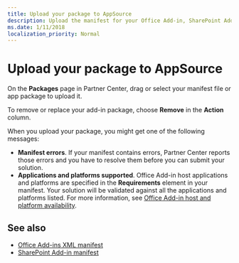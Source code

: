 ```yaml
---
title: Upload your package to AppSource
description: Upload the manifest for your Office Add-in, SharePoint Add-in, Microsoft Teams app, or Power BI custom visual.
ms.date: 1/11/2018
localization_priority: Normal
---
```


# Upload your package to AppSource

On the **Packages** page in Partner Center, drag or select your manifest file or app package to upload it.

To remove or replace your add-in package, choose **Remove** in the **Action** column.

When you upload your package, you might get one of the following messages:

- **Manifest errors**. If your manifest contains errors, Partner Center reports those errors and you have to resolve them before you can submit your solution.
- **Applications and platforms supported**. Office Add-in host applications and platforms are specified in the **Requirements** element in your manifest. Your solution will be validated against all the applications and platforms listed. For more information, see [Office Add-in host and platform availability](https://docs.microsoft.com/office/dev/add-ins/overview/office-add-in-availability).


## See also

- [Office Add-ins XML manifest](https://docs.microsoft.com/office/dev/add-ins/develop/add-in-manifests?tabs=tabid-1)
- [SharePoint Add-in manifest](https://docs.microsoft.com/sharepoint/dev/sp-add-ins/explore-the-app-manifest-structure-and-the-package-of-a-sharepoint-add-in)
